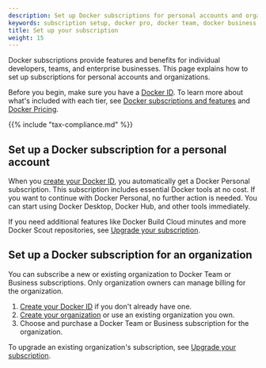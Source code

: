 ```yaml
---
description: Set up Docker subscriptions for personal accounts and organizations
keywords: subscription setup, docker pro, docker team, docker business, organization setup
title: Set up your subscription
weight: 15
---
```


Docker subscriptions provide features and benefits for individual developers, teams, and enterprise businesses. This page explains how to set up subscriptions for personal accounts and organizations.

Before you begin, make sure you have a [Docker ID](../accounts/create-account.md). To learn more about what's included with each tier, see [Docker subscriptions and features](./details.md) and [Docker Pricing](https://www.docker.com/pricing/).

{{% include "tax-compliance.md" %}}

## Set up a Docker subscription for a personal account

When you [create your Docker ID](../accounts/create-account.md), you automatically get a Docker Personal subscription. This subscription includes essential Docker tools at no cost. If you want to continue with Docker Personal, no further action is needed. You can start using Docker Desktop, Docker Hub, and other tools immediately.

If you need additional features like Docker Build Cloud minutes and more Docker Scout repositories, see [Upgrade your subscription](./change.md#upgrade-your-subscription).

## Set up a Docker subscription for an organization

You can subscribe a new or existing organization to Docker Team or Business subscriptions. Only organization owners can manage billing for the organization.

1. [Create your Docker ID](../accounts/create-account.md) if you don't already have one.
1. [Create your organization](../admin/organization/orgs.md) or use an existing organization you own.
1. Choose and purchase a Docker Team or Business subscription for the organization.

To upgrade an existing organization's subscription, see [Upgrade your subscription](./change.md#upgrade-your-subscription).
